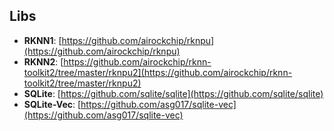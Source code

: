 
## Libs
- **RKNN1**: [https://github.com/airockchip/rknpu](https://github.com/airockchip/rknpu)
- **RKNN2**: [https://github.com/airockchip/rknn-toolkit2/tree/master/rknpu2](https://github.com/airockchip/rknn-toolkit2/tree/master/rknpu2)
- **SQLite**: [https://github.com/sqlite/sqlite](https://github.com/sqlite/sqlite)
- **SQLite-Vec**: [https://github.com/asg017/sqlite-vec](https://github.com/asg017/sqlite-vec)

